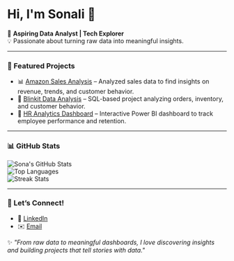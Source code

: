 <!-- <h1>Hi, I'm Sonali 👋</h1>
<p>🚀 <strong>A B.Tech 3rd-year student passionate about data analytics</strong></p>

<h2>👩‍💻 About Me:</h2>
<ul>
  <li> <strong>My journey into data started with curiosity and quickly turned into a passion.
  I’m learning to:
- Clean, analyze & visualize data
- Build dashboards 
- Communicate insights effectively

I believe learning by doing is the best way forward — and I’m doing just that!</strong></li>
</ul>

<h2>📫 Connect With Me:</h2>
<ul>
  <li>🔗 <strong>LinkedIn:</strong> <a href="http://linkedin.com/in/sonali-mahato-33b36828b">linkedin-profile</a></li>
  <li>🐦 <strong>Twitter/X:</strong> <a href="https://x.com/Sonali66281?t=QM-oZ2MGZjLCK35_lbYVoA&s=09">twitter-profile</a></li>
</ul>
 -->

# Hi, I'm Sonali 👋  

🚀 **Aspiring Data Analyst | Tech Explorer**  
💡 Passionate about turning raw data into meaningful insights.  

---

### 📂 Featured Projects  
- 📊 [Amazon Sales Analysis](#) – Analyzed sales data to find insights on revenue, trends, and customer behavior.  
- 🏬 [Blinkit Data Analysis](#) – SQL-based project analyzing orders, inventory, and customer behavior.  
- 👥 [HR Analytics Dashboard](#) – Interactive Power BI dashboard to track employee performance and retention.  

---



### 📊 GitHub Stats  
![Sona's GitHub Stats](https://github-readme-stats.vercel.app/api?username=https://github.com/sonalimahato&show_icons=true&theme=tokyonight)  
![Top Languages](https://github-readme-stats.vercel.app/api/top-langs/?username=https://github.com/sonalimahato&layout=compact&theme=tokyonight)  
![Streak Stats](https://streak-stats.demolab.com/?user=https://github.com/sonalimahato&theme=tokyonight)  

---

### 🤝 Let’s Connect!  
- 💼 [LinkedIn](http://linkedin.com/in/sonali-mahato-33b36828b)  
- ✉️ [Email](#)  

✨ *"From raw data to meaningful dashboards, I love discovering insights and building projects that tell stories with data."*

